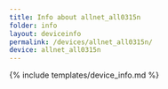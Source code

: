 ```yaml
---
title: Info about allnet_all0315n
folder: info
layout: deviceinfo
permalink: /devices/allnet_all0315n/
device: allnet_all0315n
---
```

{% include templates/device_info.md %}
